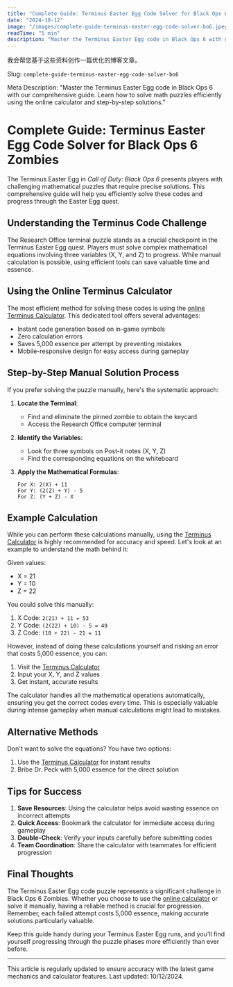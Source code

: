 ```yaml
---
title: "Complete Guide: Terminus Easter Egg Code Solver for Black Ops 6 Zombies"
date: "2024-10-12"
image: "/images/complete-guide-terminus-easter-egg-code-solver-bo6.jpeg"
readTime: "5 min"
description: "Master the Terminus Easter Egg code in Black Ops 6 with our comprehensive guide. Learn how to solve math puzzles efficiently using the online calculator and step-by-step solutions."
---
```


我会帮您基于这些资料创作一篇优化的博客文章。

Slug: `complete-guide-terminus-easter-egg-code-solver-bo6`

Meta Description: "Master the Terminus Easter Egg code in Black Ops 6 with our comprehensive guide. Learn how to solve math puzzles efficiently using the online calculator and step-by-step solutions."

# Complete Guide: Terminus Easter Egg Code Solver for Black Ops 6 Zombies

The Terminus Easter Egg in *Call of Duty: Black Ops 6* presents players with challenging mathematical puzzles that require precise solutions. This comprehensive guide will help you efficiently solve these codes and progress through the Easter Egg quest.

## Understanding the Terminus Code Challenge

The Research Office terminal puzzle stands as a crucial checkpoint in the Terminus Easter Egg quest. Players must solve complex mathematical equations involving three variables (X, Y, and Z) to progress. While manual calculation is possible, using efficient tools can save valuable time and essence.

## Using the Online Terminus Calculator

The most efficient method for solving these codes is using the [online Terminus Calculator](https://terminus-calculator.github.io/). This dedicated tool offers several advantages:

- Instant code generation based on in-game symbols
- Zero calculation errors
- Saves 5,000 essence per attempt by preventing mistakes
- Mobile-responsive design for easy access during gameplay

## Step-by-Step Manual Solution Process

If you prefer solving the puzzle manually, here's the systematic approach:

1. **Locate the Terminal**: 
   - Find and eliminate the pinned zombie to obtain the keycard
   - Access the Research Office computer terminal

2. **Identify the Variables**:
   - Look for three symbols on Post-it notes (X, Y, Z)
   - Find the corresponding equations on the whiteboard

3. **Apply the Mathematical Formulas**:
   ```
   For X: 2(X) + 11
   For Y: (2(Z) + Y) - 5
   For Z: (Y + Z) - X
   ```

## Example Calculation

While you can perform these calculations manually, using the [Terminus Calculator](https://terminus-calculator.github.io/) is highly recommended for accuracy and speed. Let's look at an example to understand the math behind it:

Given values:
- X = 21
- Y = 10
- Z = 22

You could solve this manually:
1. X Code: `2(21) + 11 = 53`
2. Y Code: `(2(22) + 10) - 5 = 49`
3. Z Code: `(10 + 22) - 21 = 11`

However, instead of doing these calculations yourself and risking an error that costs 5,000 essence, you can:

1. Visit the [Terminus Calculator](https://terminus-calculator.github.io/)
2. Input your X, Y, and Z values
3. Get instant, accurate results

The calculator handles all the mathematical operations automatically, ensuring you get the correct codes every time. This is especially valuable during intense gameplay when manual calculations might lead to mistakes.

## Alternative Methods

Don't want to solve the equations? You have two options:

1. Use the [Terminus Calculator](https://terminus-calculator.github.io/) for instant results
2. Bribe Dr. Peck with 5,000 essence for the direct solution

## Tips for Success

1. **Save Resources**: Using the calculator helps avoid wasting essence on incorrect attempts
2. **Quick Access**: Bookmark the calculator for immediate access during gameplay
3. **Double-Check**: Verify your inputs carefully before submitting codes
4. **Team Coordination**: Share the calculator with teammates for efficient progression

## Final Thoughts

The Terminus Easter Egg code puzzle represents a significant challenge in Black Ops 6 Zombies. Whether you choose to use the [online calculator](https://terminus-calculator.github.io/) or solve it manually, having a reliable method is crucial for progression. Remember, each failed attempt costs 5,000 essence, making accurate solutions particularly valuable.

Keep this guide handy during your Terminus Easter Egg runs, and you'll find yourself progressing through the puzzle phases more efficiently than ever before.

---

This article is regularly updated to ensure accuracy with the latest game mechanics and calculator features. Last updated: 10/12/2024.